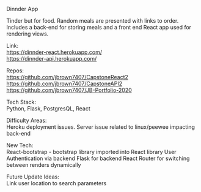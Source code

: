 Dinnder App

Tinder but for food. Random meals are presented with links to order. Includes a back-end for storing meals and a front end React app used for rendering views.


Link:  <br />
https://dinnder-react.herokuapp.com/ <br />
https://dinnder-api.herokuapp.com/ <br />

Repos: <br />
https://github.com/jbrown7407/CapstoneReact2 <br />
https://github.com/jbrown7407/CapstoneAPI2 <br />
https://github.com/jbrown7407/JB-Portfolio-2020 <br />

Tech Stack: <br />
Python, Flask, PostgresQL, React

Difficulty Areas: <br />
Heroku deployment issues. Server issue related to linux/peewee impacting back-end

New Tech: <br />
React-bootstrap - bootstrap library imported into React library
User Authentication via backend
Flask for backend
React Router for switching between renders dynamically

Future Update Ideas: <br />
Link user location to search parameters
